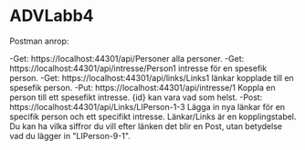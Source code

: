 # ADVLabb4

Postman anrop:

-Get: https://localhost:44301/api/Personer alla personer.
-Get: https://localhost:44301/api/intresse/Person1 intresse för en spesefik person.
-Get: https://localhost:44301/api/links/Links1 länkar kopplade till en spesefik person.
-Put: https://localhost:44301/api/intresse/1 Koppla en person till ett spesefikt intresse. {id} kan vara vad som helst.
-Post: https://localhost:44301/api/Links/LIPerson-1-3 Lägga in nya länkar för en specifik person och ett specifikt intresse. Länkar/Links är en kopplingstabel. Du kan ha vilka siffror du vill efter länken det blir en Post, utan betydelse vad du lägger in "LIPerson-9-1".
